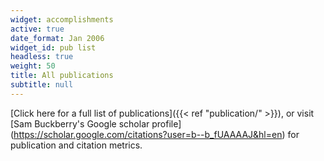 ```yaml
---
widget: accomplishments
active: true
date_format: Jan 2006
widget_id: pub list
headless: true
weight: 50
title: All publications
subtitle: null
---
```

\[Click here for a full list of publications]({{< ref "publication/" >}}), or visit \[Sam Buckberry's Google scholar profile](https://scholar.google.com/citations?user=b--b_fUAAAAJ&hl=en) for publication and citation metrics.
